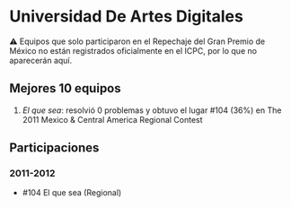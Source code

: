 # Universidad De Artes Digitales

:warning: Equipos que solo participaron en el Repechaje del Gran Premio de México no están registrados oficialmente en el ICPC, por lo que no aparecerán aquí.

## Mejores 10 equipos

1. _El que sea_: resolvió 0 problemas y obtuvo el lugar #104 (36%) en The 2011 Mexico & Central America Regional Contest

## Participaciones

### 2011-2012

- #104 El que sea (Regional)



